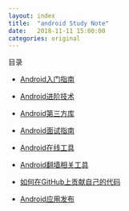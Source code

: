 ```yaml
---
layout: index
title:  "android Study Note"
date:   2018-11-11 15:00:00
categories: original
---
```




目录

* [Android入门指南](./android-enter.html)

* [Android进阶技术](./android-middle.html)

* [Android第三方库](./android-lib.html)



* [Android面试指南](./interview/README.html)

* [Android在线工具](./android-tool.html)

* [Android翻墙相关工具](./android-network.html)

* [如何在GitHub上贡献自己的代码](./android-github.html)

[//]:[优秀Android项目源码](./android-github.html)

* [Android应用发布](./android-app.html)







[//]: 注释